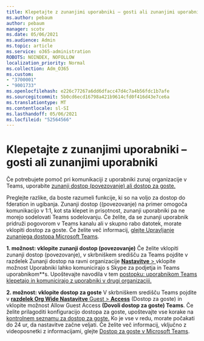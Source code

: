 ```yaml
---
title: Klepetajte z zunanjimi uporabniki – gosti ali zunanjimi uporabniki
ms.author: pebaum
author: pebaum
manager: scotv
ms.date: 05/06/2021
ms.audience: Admin
ms.topic: article
ms.service: o365-administration
ROBOTS: NOINDEX, NOFOLLOW
localization_priority: Normal
ms.collection: Adm_O365
ms.custom:
- "3700001"
- "9001733"
ms.openlocfilehash: e226c77267a6dd6dfacc47d4c7a4b56fdc1b7afe
ms.sourcegitcommit: 5b0cd6ecd16798a421b9614cfd0f416d43e7ce6a
ms.translationtype: MT
ms.contentlocale: sl-SI
ms.lasthandoff: 05/06/2021
ms.locfileid: "52564566"
---
```

# <a name="chat-with-external-users---guests-or-federated-users"></a>Klepetajte z zunanjimi uporabniki – gosti ali zunanjimi uporabniki

Če potrebujete pomoč pri komunikaciji z uporabniki zunaj organizacije v Teams, uporabite [zunanji dostop (povezovanje) ali dostop za goste.](https://docs.microsoft.com/microsoftteams/manage-external-access#external-access-vs-guest-access)

Preglejte razlike, da boste razumeli funkcije, ki so na voljo za dostop do fderation in ugibanja. Zunanji dostop ((povezovanje) na primer omogoča komunikacijo v 1:1, kot sta klepet in prisotnost, zunanji uporabniki pa ne morejo sodelovati Teams sodelovanju. Če želite, da se zunanji uporabnik pridruži pogovorom v Teams kanalu ali v skupno rabo datotek, morate vklopiti dostop za goste. Če želite več informacij, [glejte Upravljanje zunanjega dostopa Microsoft Teams](https://docs.microsoft.com/microsoftteams/manage-external-access#external-access-vs-guest-access).

**1. možnost: vklopite zunanji dostop (povezovanje)** Če želite vklopiti zunanji dostop (povezovanje), v skrbniškem središču za Teams pojdite v razdelek Zunanji dostop na ravni organizacije [ **Nastavitve**  > ](https://admin.teams.microsoft.com/company-wide-settings/external-communications) vklopite možnost Uporabniki lahko komunicirajo s Skype za podjetja in Teams uporabnikom**s. Upoštevajte navodila v tem [postopku: uporabnikom Teams klepetajo in komunicirajo z uporabniki v drugi organizaciji.](https://docs.microsoft.com/microsoftteams/manage-external-access#let-your-teams-users-chat-and-communicate-with-users-in-another-organization)

**2. možnost: vklopite dostop za goste** V skrbniškem središču Teams pojdite v [ **razdelek Org Wide Nastavitve** Guest  >  **Access**](https://admin.teams.microsoft.com/company-wide-settings/guest-configuration) (Dostop za goste) in vklopite možnost Allow Guest Access **(Dovoli dostop za goste) Teams**. Če želite prilagoditi konfiguracijo dostopa za goste, upoštevajte vse korake na [kontrolnem seznamu za dostop za goste.](https://docs.microsoft.com/microsoftteams/guest-access-checklist) Ko je vse v redu, morate počakati do 24 ur, da nastavitve začne veljati. Če želite več informacij, vključno z videoposnetki z informacijami, glejte [Dostop za goste v Microsoft Teams](https://docs.microsoft.com/microsoftteams/guest-access).